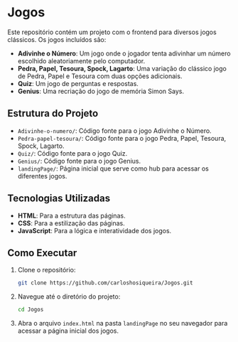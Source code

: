 # Jogos

Este repositório contém um projeto com o frontend para diversos jogos clássicos. Os jogos incluídos são:

- **Adivinhe o Número**: Um jogo onde o jogador tenta adivinhar um número escolhido aleatoriamente pelo computador.
- **Pedra, Papel, Tesoura, Spock, Lagarto**: Uma variação do clássico jogo de Pedra, Papel e Tesoura com duas opções adicionais.
- **Quiz**: Um jogo de perguntas e respostas.
- **Genius**: Uma recriação do jogo de memória Simon Says.

## Estrutura do Projeto

- `Adivinhe-o-numero/`: Código fonte para o jogo Adivinhe o Número.
- `Pedra-papel-tesoura/`: Código fonte para o jogo Pedra, Papel, Tesoura, Spock, Lagarto.
- `Quiz/`: Código fonte para o jogo Quiz.
- `Genius/`: Código fonte para o jogo Genius.
- `landingPage/`: Página inicial que serve como hub para acessar os diferentes jogos.

## Tecnologias Utilizadas

- **HTML**: Para a estrutura das páginas.
- **CSS**: Para a estilização das páginas.
- **JavaScript**: Para a lógica e interatividade dos jogos.

## Como Executar

1. Clone o repositório:
    ```sh
    git clone https://github.com/carloshosiqueira/Jogos.git
    ```

2. Navegue até o diretório do projeto:
    ```sh
    cd Jogos
    ```

3. Abra o arquivo `index.html` na pasta `landingPage` no seu navegador para acessar a página inicial dos jogos.